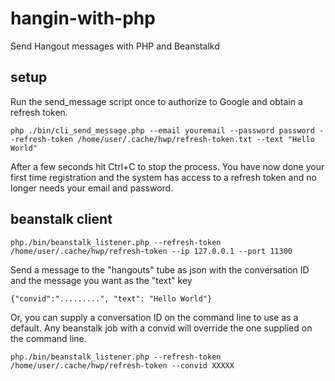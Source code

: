 # hangin-with-php
Send Hangout messages with PHP and Beanstalkd

## setup

Run the send_message script once to authorize to Google and obtain a refresh token.
```
php ./bin/cli_send_message.php --email youremail --password password --refresh-token /home/user/.cache/hwp/refresh-token.txt --text "Hello World"
```

After a few seconds hit Ctrl+C to stop the process.  You have now done your first time registration and the system has access
to a refresh token and no longer needs your email and password.

## beanstalk client

```
php./bin/beanstalk_listener.php --refresh-token /home/user/.cache/hwp/refresh-token --ip 127.0.0.1 --port 11300
```

Send a message to the "hangouts" tube as json with the conversation ID and the message you want as the "text" key

```
{"convid":".........", "text": "Hello World"}
```

Or,  you can supply a conversation ID on the command line to use as a default.  Any beanstalk job with a convid will override the one supplied
on the command line.

```
php./bin/beanstalk_listener.php --refresh-token /home/user/.cache/hwp/refresh-token --convid XXXXX
```
